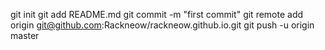 git init
git add README.md
git commit -m "first commit"
git remote add origin git@github.com:Rackneow/rackneow.github.io.git
git push -u origin master